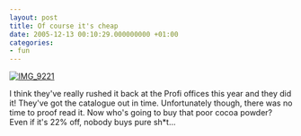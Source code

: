 ```yaml
---
layout: post
title: Of course it's cheap
date: 2005-12-13 00:10:29.000000000 +01:00
categories:
- fun
---
```

<a href="http://www.flickr.com/photos/janos/72959308/"><img src="http://static.flickr.com/20/72959308_aefb14263b.jpg" alt="IMG_9221" border="0" class="image" /></a>

I think they've really rushed it back at the Profi offices this year and they did it! They've got the catalogue out in time. Unfortunately though, there was no time to proof read it. Now who's going to buy that poor cocoa powder? Even if it's 22% off, nobody buys pure sh*t...
